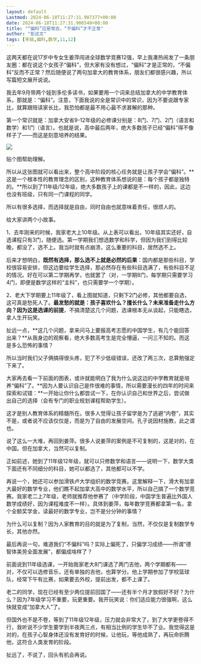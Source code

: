 ```yaml
---
layout: default
Lastmod: 2024-06-18T11:27:31.907377+00:00
date: 2024-06-18T11:27:31.906540+00:00
title: "“偏科”应是常态，“不偏科”才不正常"
author: "彭远文"
tags: [年级,偏科,数学,11,12]
---
```


这两天都在说17岁中专女生姜萍闯进全球数学竞赛12强，早上我凑热闹发了一条朋友圈：都在说这个女孩子“偏科”，但大家有没有想过，“偏科”才是正常的，“不偏科”反而不正常？然后随便说了两句加拿大的教育体系，朋友们都很感兴趣，所以写篇短文展开说说。

我去年9月带两个娃到多伦多读书，如果要用一个词来总结加拿大的中学教育体系，那就是：“偏科”。注意，下面我说的全是常识中的常识，因为不要说跟专家比，就算跟陪读家长比，我恐怕都是最不用心最不求甚解的那种。  

第一个常识就是：加拿大安省9-12年级的必修课分别是：8门、7门、2门（语言和数学）和1门（语言）。也就是说，高中最后两年，绝大多数孩子已经“偏科”得不像样子了——而这是刻意培养的结果。  

![](https://images.weserv.nl/?url=https%3A//mmbiz.qpic.cn/mmbiz_jpg/qqGCxULbUXEiblUV7fWFrJqxZaOHqMniaJ92Wbq2scjtSCvXvJQUhyUACibHkLsjfTvOo8MlEQVvicvHUAxn1cwrNQ/640%3Fwx_fmt%3Djpeg%26from%3Dappmsg)

贴个图帮助理解。

所以从这张图就可以看出来，整个高中阶段的核心任务就是让孩子学会“偏科”。**这是一个根本性的教育理念的区别，这种教育体系想说的是：每个孩子都是独特的。**所以到了11年级/12年级，绝大多数孩子上的课都是不一样的，因此，这边也没有班级，只有同一门课程的同学。

所以有很多选择，而选择就是自由，同时自由也就意味着责任，很烦人的。

给大家讲两个小故事。

1、去年刚来的时候，我家老大上10年级。从上表可以看出，10年级其实还好，自选课程只有3门，随便选。第一学期我们想选数学和科学，但因为我们到得比较晚，都没了，选不上。我当时就有点崩溃，这么重要的科目，居然选不上。

后来才想明白，**既然有选择，那么选不上就是必然的后果**：国内都是那些科目，学校很容易安排，但这边要给学生选择，那必然存在有些科目选满了，有些科目不足的情况。好在可以第二学期再学，也就罢了（对，一学期8门，每学期只需要学习4门，即便是数学这样的“主科”，也只需要学一个学期）。

2、老大下学期要上11年级了，看上图就知道，只剩下2门必修，其他都要自选，这可真是愁死人了。**最发愁的就是：孩子喜欢什么？擅长什么？未来准备走什么方向？因为这是选课的前提**，不搞清楚这几个问题，选课根本无从谈起，只能瞎选，拿人生开玩笑。  

扯远一点，**这几个问题，拿来问马上要报高考志愿的中国学生，有几个能回答出来？**从我身边的观察看，绝大多数高考生是完全懵逼，一问三不知的。而这是多么恐怖的事情？  

所以当时我们父子俩搞得很头疼，犯了不少低级错误，还改了两三次，总算勉强定下来了。  

大家再去看一下前面的图表，或许就能明白了我为什么说这边的中学教育就是培养“偏科”了。**因为人要认识自己是件很难的事情，所以需要漫长的四年的时间来探索和试错：**一开始让你什么都尝试一下，在你认识自己和世界之后，尝试做出自己的选择（会有专门的职业规划课程帮助学生）。

这才是别人教育体系的精髓所在。很多人觉得让孩子留学是为了逃避“内卷”，其实不是，或者说不应该仅仅是，而是为了自由的发展空间。孔子说因材施教，此之谓也。

说了这么一大堆，再回到姜萍。很多人说姜萍的案例是不可复制的，这是对的，在中国。但在加拿大，当然可以复制。

正如前述，她到了11年级12年级，就可以只修数学和语言——说明一下，数学大类下面还有不同细分的科目，她可以都选了，其他都可以不学。  

再说一个，她还可以参加滑铁卢大学组织的数学竞赛。这里解释一下，滑大有加拿大最好的数学专业，他们瞧不起加拿大高中的数学水平，所以自己搞了一个数学竞赛。我家老二上7年级，老师就推荐他参赛了（中学阶段，中国学生普遍比外国人数学成绩好，因为课程难度不一样）。具体到姜萍，每年数学竞赛都拿第一名，拿个全额奖学金，读最好的数学专业，岂不是分分钟的事情？

为什么可以复制？因为人家教育的目的就是为了复制，当然，不仅仅是复制数学专长，其他亦然。

最后再说一句，难道我们“不偏科”吗？实际上偏死了，只偏学习成绩——所谓“德智体美劳全面发展”，都偏成啥样了？

前面说到11年级选课，一开始我家老大8门课选了两门吉他，两个学期都有——对，不仅可以选修音乐，还有单独的吉他，也算学分。他上学期参加了学校篮球队，经常下午有比赛，如果要去外校，提前出发，都不上课了。

老二的同学，现在已经有至少两位提前回国了——还有半个月才放假好不好？为什么？因为7年级学习不重要，玩更重要。我开玩笑说：你们适应能力很强啊，这么快就变成“加拿大人”了。

但国外也不是不卷，等到了11年级12年级，压力就会非常大了，到了大学更卷得不行，我听说不少学生要学到半夜两三点，有相当比例的学生毕不了业。我觉得这是对的，在孩子心智身体还没有发育好的时候，让他玩，等他成熟了，再玩命折腾他，这符合人类发育的阶段。

扯远了，不说了，回头有机会再说。

